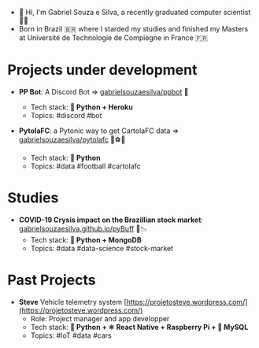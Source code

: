 - 👋 Hi, I'm Gabriel Souza e Silva, a recently graduated computer scientist 👨‍💻
- Born in Brazil 🇧🇷 where I starded my studies and finished my Masters at Université de Technologie de Compiègne in France 🇫🇷

# Projects under development
- **PP Bot**: A Discord Bot => [gabrielsouzaesilva/ppbot](https://github.com/gabrielsouzaesilva/ppbot) 🤖
    - Tech stack: **🐍 Python + Heroku**
    - Topics: #discord #bot


- **PytolaFC**: a Pytonic way to get CartolaFC data => [gabrielsouzaesilva/pytolafc](https://github.com/gabrielsouzaesilva/pytolafc) 🥅⚽🏃
    - Tech stack: **🐍 Python**
    - Topics: #data #football #cartolafc

# Studies
- **COVID-19 Crysis impact on the Brazillian stock market**: [gabrielsouzaesilva.github.io/pyBuff](https://gabrielsouzaesilva.github.io/pyBuff/) 💸📉
    - Tech stack: **🐍 Python + MongoDB**
    - Topics: #data #data-science #stock-market


# Past Projects 
- **Steve** Vehicle telemetry system [https://projetosteve.wordpress.com/](https://projetosteve.wordpress.com/)
    - Role: Project manager and app developper
    - Tech stack: **:snake: Python + ⚛️ React Native + Raspberry Pi + 🐬 MySQL**
    - Topics: #IoT #data #cars
